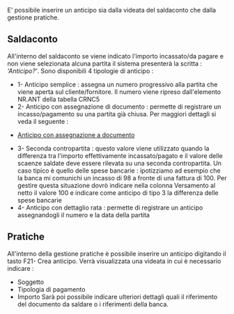 E' possibile inserire un anticipo sia dalla videata del saldaconto che dalla gestione pratiche.

## Saldaconto
All'interno del saldaconto se viene indicato l'importo incassato/da pagare e non viene selezionata alcuna partita il sistema presenterà la scritta :  _'Anticipo?'_.
Sono disponibili 4 tipologie di anticipo : 
* 1- Anticipo semplice :  assegna un numero progressivo alla partita che viene aperta sul cliente/fornitore. Il numero viene ripreso dall'elemento NR.ANT della tabella CRNC5
* 2- Anticipo con assegnazione di documento :  permette di registrare un incasso/pagamento su una partita già chiusa. Per maggiori dettagli si veda il seguente : 
- [Anticipo con assegnazione a documento](Sorgenti/OJ/PGM/P_C5RR11A)
 * 3- Seconda contropartita :  questo valore viene utilizzato quando la differenza tra l'importo effettivamente incassato/pagato e il valore delle scaenze saldate deve essere rilevata su una seconda contropartita. Un caso tipico è quello delle spese bancarie :  ipotizziamo ad esempio che la banca mi comunichi un incasso di 98 a fronte di una fattura di 100. Per gestire questa situazione dovrò indicare nella colonna Versamento al netto il valore 100 e indicare come anticipo di tipo 3 la differenza delle spese bancarie
 * 4- Anticipo con dettaglio rata :  permette di registrare un anticipo assegnandogli il numero e la data della partita

## Pratiche
All'interno della gestione pratiche è possibile inserire un anticipo digitando il tasto F21- Crea anticipo. Verrà visualizzata una videata in cui è necessario indicare : 
 * Soggetto
 * Tipologia di pagamento
 * Importo
Sarà poi possibile indicare ulteriori dettagli quali il riferimento del documento da saldare o i riferimenti della banca.


